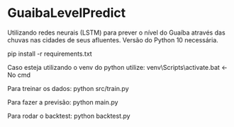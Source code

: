 # GuaibaLevelPredict
Utilizando redes neurais (LSTM) para prever o nível do Guaíba através das chuvas nas cidades de seus afluentes.
Versão do Python 10 necessária.


pip install -r requirements.txt

Caso esteja utilizando o venv do python utilize:
venv\Scripts\activate.bat     <- No cmd 

Para treinar os dados:
python src/train.py

Para fazer a previsão:
python main.py

Para rodar o backtest:
python backtest.py